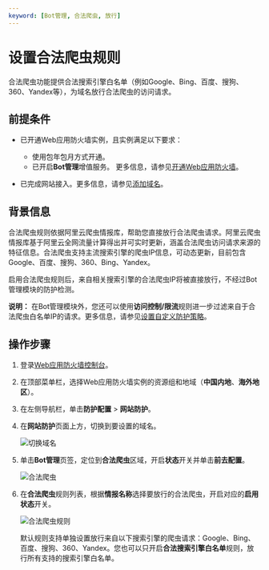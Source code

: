 ```yaml
---
keyword: [Bot管理, 合法爬虫, 放行]
---
```


# 设置合法爬虫规则

合法爬虫功能提供合法搜索引擎白名单（例如Google、Bing、百度、搜狗、360、Yandex等），为域名放行合法爬虫的访问请求。

## 前提条件

-   已开通Web应用防火墙实例，且实例满足以下要求：

    -   使用包年包月方式开通。
    -   已开启**Bot管理**增值服务。
    更多信息，请参见[开通Web应用防火墙](/intl.zh-CN/产品定价/开通WAF/开通Web应用防火墙.md)。

-   已完成网站接入。更多信息，请参见[添加域名](/intl.zh-CN/接入WAF/CNAME接入/添加域名.md)。

## 背景信息

合法爬虫规则依据阿里云爬虫情报库，帮助您直接放行合法爬虫请求。阿里云爬虫情报库基于阿里云全网流量计算得出并可实时更新，涵盖合法爬虫访问请求来源的特征信息。合法爬虫支持主流搜索引擎的爬虫IP信息，可动态更新，目前包含Google、百度、搜狗、360、Bing、Yandex。

启用合法爬虫规则后，来自相关搜索引擎的合法爬虫IP将被直接放行，不经过Bot管理模块的防护检测。

**说明：** 在Bot管理模块外，您还可以使用**访问控制/限流**规则进一步过滤来自于合法爬虫白名单IP的请求。更多信息，请参见[设置自定义防护策略](/intl.zh-CN/网站防护配置/访问控制/限流/设置自定义防护策略.md)。

## 操作步骤

1.  登录[Web应用防火墙控制台](https://yundun.console.aliyun.com/?p=waf)。

2.  在顶部菜单栏，选择Web应用防火墙实例的资源组和地域（**中国内地**、**海外地区**）。

3.  在左侧导航栏，单击**防护配置** \> **网站防护**。

4.  在**网站防护**页面上方，切换到要设置的域名。

    ![切换域名](https://static-aliyun-doc.oss-cn-hangzhou.aliyuncs.com/assets/img/zh-CN/1924559951/p77231.png)

5.  单击**Bot管理**页签，定位到**合法爬虫**区域，开启**状态**开关并单击**前去配置**。

    ![合法爬虫](https://static-aliyun-doc.oss-cn-hangzhou.aliyuncs.com/assets/img/zh-CN/7795359951/p96043.png)

6.  在**合法爬虫**规则列表，根据**情报名称**选择要放行的合法爬虫，开启对应的**启用状态**开关。

    ![合法爬虫规则](https://static-aliyun-doc.oss-cn-hangzhou.aliyuncs.com/assets/img/zh-CN/2395359951/p96049.png)

    默认规则支持单独设置放行来自以下搜索引擎的爬虫请求：Google、Bing、百度、搜狗、360、Yandex。您也可以只开启**合法搜索引擎白名单**规则，放行所有支持的搜索引擎白名单。


